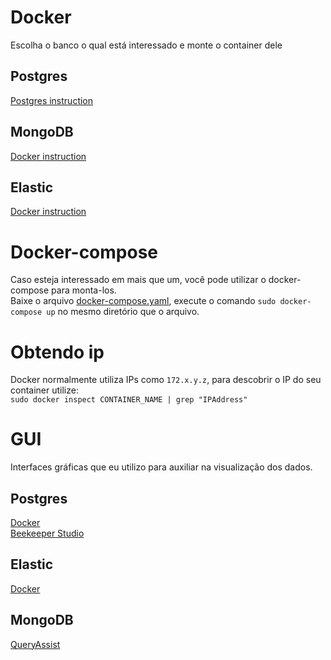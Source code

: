 # Docker
Escolha o banco o qual está interessado e monte o container dele

## Postgres
[Postgres instruction](postgres_study.md)  

## MongoDB
[Docker instruction](mongodb_study.md)  

## Elastic
[Docker instruction](elasticsearch_study.md)  

# Docker-compose
Caso esteja interessado em mais que um, você pode utilizar o docker-compose para monta-los.  
Baixe o arquivo [docker-compose.yaml](docker-compose.yaml), execute o comando `sudo docker-compose up` no mesmo diretório que o arquivo.  

# Obtendo ip
Docker normalmente utiliza IPs como `172.x.y.z`, para descobrir o IP do seu container utilize:  
`sudo docker inspect CONTAINER_NAME | grep "IPAddress"`  

# GUI
Interfaces gráficas que eu utilizo para auxiliar na visualização dos dados.  

## Postgres
[Docker](pgadmin_study.md)  
[Beekeeper Studio](https://www.beekeeperstudio.io/)

## Elastic
[Docker](kibana_study.md)

## MongoDB
[QueryAssist](https://queryassist.com/)